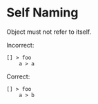 # Self Naming

Object must not refer to itself.

Incorrect:

```eo
[] > foo
    a > a
```

Correct:

```eo
[] > foo
    a > b
```
